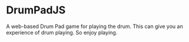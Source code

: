# DrumPadJS
A web-based Drum Pad game for playing the drum. This can give you an experience of drum playing. So enjoy playing.

